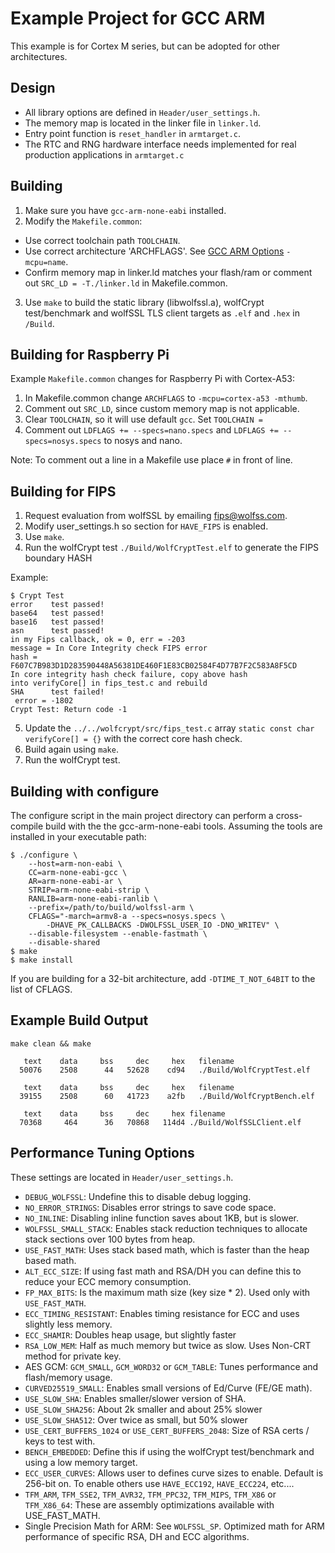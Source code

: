 # Example Project for GCC ARM

This example is for Cortex M series, but can be adopted for other architectures.

## Design

* All library options are defined in `Header/user_settings.h`.
* The memory map is located in the linker file in `linker.ld`.
* Entry point function is `reset_handler` in `armtarget.c`.
* The RTC and RNG hardware interface needs implemented for real production applications in `armtarget.c`

## Building

1. Make sure you have `gcc-arm-none-eabi` installed.
2. Modify the `Makefile.common`:
  * Use correct toolchain path `TOOLCHAIN`.
  * Use correct architecture 'ARCHFLAGS'. See [GCC ARM Options](https://gcc.gnu.org/onlinedocs/gcc-4.7.3/gcc/ARM-Options.html) `-mcpu=name`.
  * Confirm memory map in linker.ld matches your flash/ram or comment out `SRC_LD = -T./linker.ld` in Makefile.common.
3. Use `make` to build the static library (libwolfssl.a), wolfCrypt test/benchmark and wolfSSL TLS client targets as `.elf` and `.hex` in `/Build`.


## Building for Raspberry Pi

Example `Makefile.common` changes for Raspberry Pi with Cortex-A53:

1. In Makefile.common change `ARCHFLAGS` to `-mcpu=cortex-a53 -mthumb`.
2. Comment out `SRC_LD`, since custom memory map is not applicable.
3. Clear `TOOLCHAIN`, so it will use default `gcc`. Set `TOOLCHAIN = `
4. Comment out `LDFLAGS += --specs=nano.specs` and `LDFLAGS += --specs=nosys.specs` to nosys and nano.

Note: To comment out a line in a Makefile use place `#` in front of line.

## Building for FIPS

1. Request evaluation from wolfSSL by emailing fips@wolfss.com.
2. Modify user_settings.h so section for `HAVE_FIPS` is enabled.
3. Use `make`.
4. Run the wolfCrypt test `./Build/WolfCryptTest.elf` to generate the FIPS boundary HASH

Example:

```
$ Crypt Test
error    test passed!
base64   test passed!
base16   test passed!
asn      test passed!
in my Fips callback, ok = 0, err = -203
message = In Core Integrity check FIPS error
hash = F607C7B983D1D283590448A56381DE460F1E83CB02584F4D77B7F2C583A8F5CD
In core integrity hash check failure, copy above hash
into verifyCore[] in fips_test.c and rebuild
SHA      test failed!
 error = -1802
Crypt Test: Return code -1
```

5. Update the `../../wolfcrypt/src/fips_test.c` array `static const char verifyCore[] = {}` with the correct core hash check.
6. Build again using `make`.
7. Run the wolfCrypt test.

## Building with configure

The configure script in the main project directory can perform a cross-compile
build with the the gcc-arm-none-eabi tools. Assuming the tools are installed in
your executable path:

```
$ ./configure \
    --host=arm-non-eabi \
    CC=arm-none-eabi-gcc \
    AR=arm-none-eabi-ar \
    STRIP=arm-none-eabi-strip \
    RANLIB=arm-none-eabi-ranlib \
    --prefix=/path/to/build/wolfssl-arm \
    CFLAGS="-march=armv8-a --specs=nosys.specs \
        -DHAVE_PK_CALLBACKS -DWOLFSSL_USER_IO -DNO_WRITEV" \
    --disable-filesystem --enable-fastmath \
    --disable-shared
$ make
$ make install
```

If you are building for a 32-bit architecture, add `-DTIME_T_NOT_64BIT` to the
list of CFLAGS.

## Example Build Output

```
make clean && make

   text    data     bss     dec     hex   filename
  50076    2508      44   52628    cd94   ./Build/WolfCryptTest.elf

   text    data     bss     dec     hex   filename
  39155    2508      60   41723    a2fb   ./Build/WolfCryptBench.elf

   text    data     bss     dec     hex filename
  70368     464      36   70868   114d4 ./Build/WolfSSLClient.elf
```

## Performance Tuning Options

These settings are located in `Header/user_settings.h`.

* `DEBUG_WOLFSSL`: Undefine this to disable debug logging.
* `NO_ERROR_STRINGS`: Disables error strings to save code space.
* `NO_INLINE`: Disabling inline function saves about 1KB, but is slower.
* `WOLFSSL_SMALL_STACK`: Enables stack reduction techniques to allocate stack sections over 100 bytes from heap.
* `USE_FAST_MATH`: Uses stack based math, which is faster than the heap based math.
* `ALT_ECC_SIZE`: If using fast math and RSA/DH you can define this to reduce your ECC memory consumption.
* `FP_MAX_BITS`: Is the maximum math size (key size * 2). Used only with `USE_FAST_MATH`.
* `ECC_TIMING_RESISTANT`: Enables timing resistance for ECC and uses slightly less memory.
* `ECC_SHAMIR`: Doubles heap usage, but slightly faster
* `RSA_LOW_MEM`: Half as much memory but twice as slow. Uses Non-CRT method for private key.
* AES GCM: `GCM_SMALL`, `GCM_WORD32` or `GCM_TABLE`: Tunes performance and flash/memory usage.
* `CURVED25519_SMALL`: Enables small versions of Ed/Curve (FE/GE math).
* `USE_SLOW_SHA`: Enables smaller/slower version of SHA.
* `USE_SLOW_SHA256`: About 2k smaller and about 25% slower
* `USE_SLOW_SHA512`: Over twice as small, but 50% slower
* `USE_CERT_BUFFERS_1024` or `USE_CERT_BUFFERS_2048`: Size of RSA certs / keys to test with. 
* `BENCH_EMBEDDED`: Define this if using the wolfCrypt test/benchmark and using a low memory target.
* `ECC_USER_CURVES`: Allows user to defines curve sizes to enable. Default is 256-bit on. To enable others use `HAVE_ECC192`, `HAVE_ECC224`, etc....
* `TFM_ARM`, `TFM_SSE2`, `TFM_AVR32`, `TFM_PPC32`, `TFM_MIPS`, `TFM_X86` or `TFM_X86_64`: These are assembly optimizations available with USE_FAST_MATH.
* Single Precision Math for ARM: See `WOLFSSL_SP`. Optimized math for ARM performance of specific RSA, DH and ECC algorithms.
